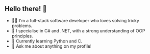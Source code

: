 ## Hello there! 👋

- 🧑‍💻 I'm a full-stack software developer who loves solving tricky problems.
- 📝 I specialise in C# and .NET, with a strong understanding of OOP principles.
- 🏫 Currently learning Python and C.
- 💬 Ask me about anything on my profile!
